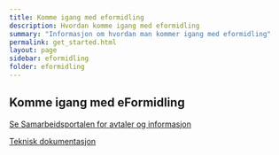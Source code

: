 ```yaml
---
title: Komme igang med eformidling
description: Hvordan komme igang med eformidling
summary: "Informasjon om hvordan man kommer igang med eformidling"
permalink: get_started.html
layout: page
sidebar: eformidling
folder: eformidling
---
```


## Komme igang med eFormidling

[Se Samarbeidsportalen for avtaler og informasjon](https://samarbeid.difi.no/felleslosninger/eformidling/ta-i-bruk-eformidling/1-forberedelser)

[Teknisk dokumentasjon](https://difi.github.io/move-integrasjonspunkt/index.html)
